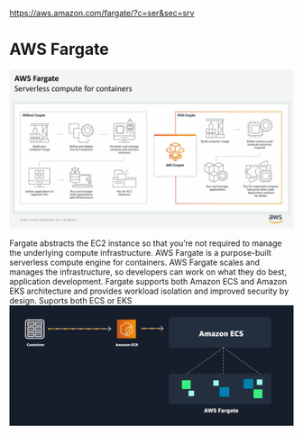 https://aws.amazon.com/fargate/?c=ser&sec=srv

# AWS Fargate
![Fargate](/img/serverless.jpg)

Fargate abstracts the EC2 instance so that you’re not required to manage the underlying compute infrastructure.
AWS Fargate is a purpose-built serverless compute engine for containers. AWS Fargate scales and manages the infrastructure, so developers can work on what they do best, application development.
Fargate supports both Amazon ECS and Amazon EKS architecture and provides workload isolation and improved security by design.
Suports both ECS or EKS
![ECS with ECR](/img/ECS-and-ECR.png)